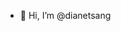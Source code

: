 - 👋 Hi, I’m @dianetsang


<!---
dianetsang/dianetsang is a ✨ special ✨ repository because its `README.md` (this file) appears on your GitHub profile.
You can click the Preview link to take a look at your changes.
--->
